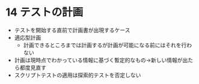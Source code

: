 # 14 テストの計画

- テストを開始する直前で計画書が出現するケース
- 適応型計画
    - 計画できるところまでは計画するが計画が可能になる前にはそれを行わない
- 計画は現時点でわかっている情報に基づく暫定的なもの→新しい情報が出たら都度見直す
- スクリプトテストの適用は探索的テストを否定しない

